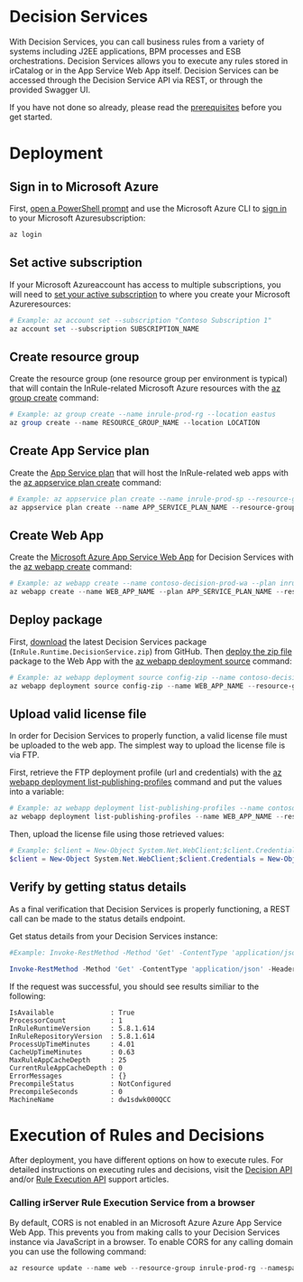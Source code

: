 ﻿﻿Decision Services
====
With Decision Services, you can call business rules from a variety of systems including J2EE applications, BPM processes and ESB orchestrations. Decision Services allows you to execute any rules stored in irCatalog or in the App Service Web App itself. Decision Services can be accessed through the Decision Service API via REST, or through the provided Swagger UI. 

If you have not done so already, please read the [prerequisites](../README.md#prerequisites) before you get started.

# Deployment

## Sign in to Microsoft Azure
First, [open a PowerShell prompt](https://docs.microsoft.com/en-us/powershell/scripting/setup/starting-windows-powershell) and use the Microsoft Azure CLI to [sign in](https://docs.microsoft.com/en-us/cli/azure/authenticate-azure-cli) to your Microsoft Azuresubscription:
```powershell
az login
```

## Set active subscription
If your Microsoft Azureaccount has access to multiple subscriptions, you will need to [set your active subscription](https://docs.microsoft.com/en-us/cli/azure/account#az-account-set) to where you create your Microsoft Azureresources:
```powershell
# Example: az account set --subscription "Contoso Subscription 1"
az account set --subscription SUBSCRIPTION_NAME
```

## Create resource group
Create the resource group (one resource group per environment is typical) that will contain the InRule-related Microsoft Azure resources with the [az group create](https://docs.microsoft.com/en-us/cli/azure/group#az-group-create) command:
```powershell
# Example: az group create --name inrule-prod-rg --location eastus
az group create --name RESOURCE_GROUP_NAME --location LOCATION
```

## Create App Service plan
Create the [App Service plan](https://docs.microsoft.com/en-us/azure/app-service/azure-web-sites-web-hosting-plans-in-depth-overview) that will host the InRule-related web apps with the [az appservice plan create](https://docs.microsoft.com/en-us/cli/azure/appservice/plan#az-appservice-plan-create) command:
```powershell
# Example: az appservice plan create --name inrule-prod-sp --resource-group inrule-prod-rg --location eastus
az appservice plan create --name APP_SERVICE_PLAN_NAME --resource-group RESOURCE_GROUP_NAME --location LOCATION
```

## Create Web App
Create the [Microsoft Azure App Service Web App](https://docs.microsoft.com/en-us/azure/app-service/app-service-web-overview) for Decision Services with the [az webapp create](https://docs.microsoft.com/en-us/cli/azure/webapp#az-webapp-create) command:
```powershell
# Example: az webapp create --name contoso-decision-prod-wa --plan inrule-prod-sp --resource-group inrule-prod-rg
az webapp create --name WEB_APP_NAME --plan APP_SERVICE_PLAN_NAME --resource-group RESOURCE_GROUP_NAME
```

## Deploy package
First, [download](https://github.com/InRule/AzureAppServices/releases/latest) the latest Decision Services package (`InRule.Runtime.DecisionService.zip`) from GitHub. Then [deploy the zip file](https://docs.microsoft.com/en-us/azure/app-service/app-service-deploy-zip) package to the Web App with the [az webapp deployment source](https://docs.microsoft.com/en-us/cli/azure/webapp/deployment/source#az-webapp-deployment-source-config-zip) command:
```powershell
# Example: az webapp deployment source config-zip --name contoso-decision-prod-wa --resource-group inrule-prod-rg --src InRule.Runtime.DecisionService.zip
az webapp deployment source config-zip --name WEB_APP_NAME --resource-group RESOURCE_GROUP_NAME --src FILE_PATH
```

## Upload valid license file
In order for Decision Services to properly function, a valid license file must be uploaded to the web app. The simplest way to upload the license file is via FTP.

First, retrieve the FTP deployment profile (url and credentials) with the [az webapp deployment list-publishing-profiles](https://docs.microsoft.com/en-us/cli/azure/webapp/deployment#az-webapp-deployment-list-publishing-profiles) command and put the values into a variable:
```powershell
# Example: az webapp deployment list-publishing-profiles --name contoso-decision-prod-wa --resource-group inrule-prod-rg --query "[?contains(publishMethod, 'FTP')].{publishUrl:publishUrl,userName:userName,userPWD:userPWD}[0]" | ConvertFrom-Json -OutVariable creds | Out-Null
az webapp deployment list-publishing-profiles --name WEB_APP_NAME --resource-group RESOURCE_GROUP_NAME --query "[?contains(publishMethod, 'FTP')].{publishUrl:publishUrl,userName:userName,userPWD:userPWD}[0]" | ConvertFrom-Json -OutVariable creds | Out-Null
```

Then, upload the license file using those retrieved values:
```powershell
# Example: $client = New-Object System.Net.WebClient;$client.Credentials = New-Object System.Net.NetworkCredential($creds.userName,$creds.userPWD);$uri = New-Object System.Uri($creds.publishUrl + "/InRuleLicense.xml");$client.UploadFile($uri, "$pwd\InRuleLicense.xml");
$client = New-Object System.Net.WebClient;$client.Credentials = New-Object System.Net.NetworkCredential($creds.userName,$creds.userPWD);$uri = New-Object System.Uri($creds.publishUrl + "/InRuleLicense.xml");$client.UploadFile($uri, "LICENSE_FILE_ABSOLUTE_PATH");
```

## Verify by getting status details
As a final verification that Decision Services is properly functioning, a REST call can be made to the status details endpoint.

Get status details from your Decision Services instance:
```powershell
#Example: Invoke-RestMethod -Method 'Get' -ContentType 'application/json' -Headers @{"Accept"="application/json"; "inrule-apikey"="SampleApiKey"} -Uri https://contoso-decision-prod-wa.azurewebsites.net/api/status/details

Invoke-RestMethod -Method 'Get' -ContentType 'application/json' -Headers @{"Accept"="application/json"; "inrule-apikey"="YOUR_API_KEY"} -Uri https://WEB_APP_NAME.azurewebsites.net/api/status/details
```

If the request was successful, you should see results similiar to the following:
```
IsAvailable              : True
ProcessorCount           : 1
InRuleRuntimeVersion     : 5.8.1.614
InRuleRepositoryVersion  : 5.8.1.614
ProcessUpTimeMinutes     : 4.01
CacheUpTimeMinutes       : 0.63
MaxRuleAppCacheDepth     : 25
CurrentRuleAppCacheDepth : 0
ErrorMessages            : {}
PrecompileStatus         : NotConfigured
PrecompileSeconds        : 0
MachineName              : dw1sdwk000QCC
```
# Execution of Rules and Decisions

After deployment, you have different options on how to execute rules. For detailed instructions on executing rules and decisions,
visit the [Decision API](https://support.inrule.com/hc/en-us/articles/17532346873101-Decision-API) and/or [Rule Execution API](https://support.inrule.com/hc/en-us/articles/13377054188557-Rule-Execution-API) support articles.

### Calling irServer Rule Execution Service from a browser
By default, CORS is not enabled in an Microsoft Azure Azure App Service Web App. This prevents you from making calls to your Decision Services instance via JavaScript in a browser.
To enable CORS for any calling domain you can use the following command:
```powershell
az resource update --name web --resource-group inrule-prod-rg --namespace Microsoft.Web --resource-type config --parent sites/contoso-decision-prod-wa --set properties.cors.allowedOrigins="['*']" --api-version 2015-06-01
```